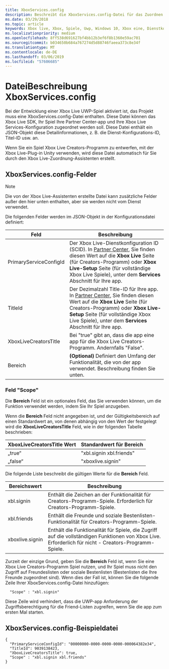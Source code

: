 ```yaml
---
title: XboxServices.config
description: Beschreibt die XboxServices.config-Datei für das Zuordnen Ihrer UWP-Spiels mit einer Konfiguration für die Xbox Live.
ms.date: 03/29/2018
ms.topic: article
keywords: Xbox live, Xbox, Spiele, Uwp, Windows 10, Xbox eine, Dienstkonfiguration, xboxservices.config
ms.localizationpriority: medium
ms.openlocfilehash: 8ff538d691627bf4bb12b3ef6f8b1360e59ac701
ms.sourcegitcommit: b034650b684a767274d5d88746faeea373c8e34f
ms.translationtype: MT
ms.contentlocale: de-DE
ms.lasthandoff: 03/06/2019
ms.locfileid: "57606685"
---
```

# <a name="xboxservicesconfig-file-description"></a>DateiBeschreibung XboxServices.config

Bei der Entwicklung einer Xbox Live UWP-Spiel aktiviert ist, das Projekt muss eine XboxServices.config-Datei enthalten.  Diese Datei können das Xbox Live SDK, Ihr Spiel Ihre Partner Center-app und Ihre Xbox Live Services-Konfiguration zugeordnet werden soll. Diese Datei enthält ein JSON-Objekt diese Detailinformationen, z. B. die Dienst-Konfigurations-ID, Titel-ID usw. an.

Wenn Sie ein Spiel Xbox Live Creators-Programm zu entwerfen, mit der Xbox Live-Plug-in Unity verwenden, wird diese Datei automatisch für Sie durch den Xbox Live-Zuordnung-Assistenten erstellt.

## <a name="xboxservicesconfig-fields"></a>XboxServices.config-Felder

>[!NOTE]
> Die von der Xbox Live-Assistenten erstellte Datei kann zusätzliche Felder außer den hier unten enthalten, aber sie werden nicht vom Dienst verwendet.

Die folgenden Felder werden im JSON-Objekt in der Konfigurationsdatei definiert:

Feld | Beschreibung
--- | ---
PrimaryServiceConfigId  |  Der Xbox Live-Dienstkonfiguration ID (SCID). In [Partner Center](https://partner.microsoft.com/dashboard), Sie finden diesen Wert auf die **Xbox Live** Seite (für Creators-Programm) oder **Xbox Live-Setup** Seite (für vollständige Xbox Live Spiele), unter dem **Services** Abschnitt für Ihre app.
TitleId  |  Der Dezimalzahl Title-ID für Ihre app. In [Partner Center](https://partner.microsoft.com/dashboard), Sie finden diesen Wert auf die **Xbox Live** Seite (für Creators-Programm) oder **Xbox Live-Setup** Seite (für vollständige Xbox Live Spiele), unter dem **Services** Abschnitt für Ihre app.
XboxLiveCreatorsTitle  |  Bei "true" gibt an, dass die app eine app für die Xbox Live Creators-Programm. Andernfalls "False".
Bereich  |  **(Optional)**  Definiert den Umfang der Funktionalität, die von der app verwendet. Beschreibung finden Sie unten.

### <a name="scope-field"></a>Feld "Scope"

Die **Bereich** Feld ist ein optionales Feld, das Sie verwenden können, um die Funktion verwendet werden, indem Sie Ihr Spiel anzugeben.


Wenn die **Bereich** Feld nicht angegeben ist, und der Gültigkeitsbereich auf einen Standardwert an, von denen abhängig von den Wert der festgelegt wird die **XboxLiveCreatorsTitle** Feld, wie in der folgenden Tabelle beschrieben:

XboxLiveCreatorsTitle Wert | Standardwert für Bereich
--- | ---
„true“  |  "xbl.signin xbl.friends"
„false“  |  "xboxlive.signin"



Die folgende Liste beschreibt die gültigen Werte für die **Bereich** Feld.

Bereichswert | Beschreibung
--- | ---
xbl.signin  | Enthält die Zeichen an der Funktionalität für Creators-Programm-Spiele. Erforderlich für Creators-Programm-Spiele.
xbl.friends | Enthält die Freunde und soziale Bestenlisten-Funktionalität für Creators-Programm-Spiele.
xboxlive.signin | Enthält die Funktionalität für Spiele, die Zugriff auf die vollständigen Funktionen von Xbox Live. Erforderlich für nicht - Creators-Programm-Spiele.

Zurzeit der einzige Grund, geben Sie die **Bereich** Feld ist, wenn Sie eine Xbox Live Creators-Programm Spiel nutzen, und Ihr Spiel muss nicht den Zugriff auf Freundeslisten oder soziale Bestenlisten (Bestenlisten die Ihre Freunde zugeordnet sind). Wenn dies der Fall ist, können Sie die folgende Zeile Ihrer XboxServices.config-Datei hinzufügen:

```
  "Scope" : "xbl.signin"
```

Diese Zeile wird verhindert, dass die UWP-app Anforderung der Zugriffsberechtigung für die Friend-Listen zugreifen, wenn Sie die app zum ersten Mal starten.

## <a name="example-xboxservicesconfig-file"></a>XboxServices.config-Beispieldatei

```
{
  "PrimaryServiceConfigId": "00000000-0000-0000-0000-000064382e34",
  "TitleId": 9039138423,
  "XboxLiveCreatorsTitle": true,
  "Scope" : "xbl.signin xbl.friends"
}
```
